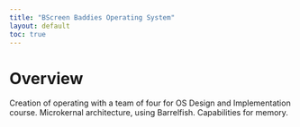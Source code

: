 ```yaml
---
title: "BScreen Baddies Operating System"     
layout: default          
toc: true                    
---
```



# Overview

Creation of operating with a team of four for OS Design and Implementation course. Microkernal architecture, using Barrelfish. Capabilities for memory. 